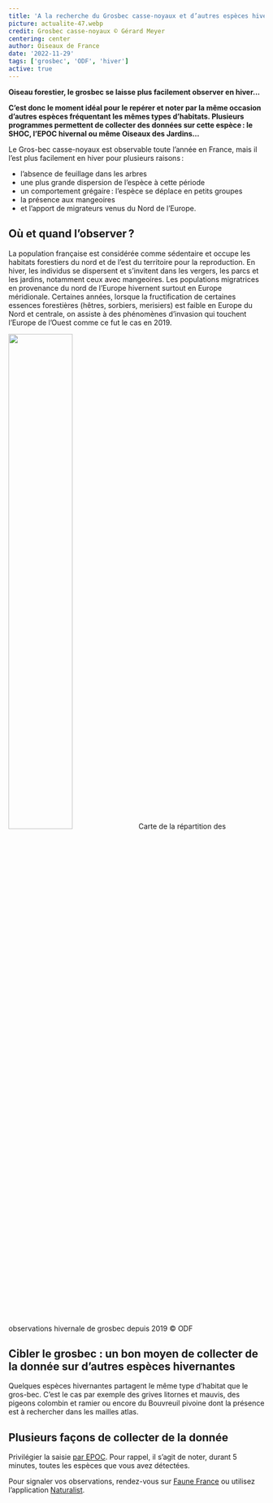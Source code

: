 ```yaml
---
title: 'A la recherche du Grosbec casse-noyaux et d’autres espèces hivernantes'
picture: actualite-47.webp
credit: Grosbec casse-noyaux © Gérard Meyer
centering: center
author: Oiseaux de France
date: '2022-11-29'
tags: ['grosbec', 'ODF', 'hiver']
active: true
---
```


**Oiseau forestier, le grosbec se laisse plus facilement observer en hiver...**

**C’est donc le moment idéal pour le repérer et noter par la même occasion d’autres espèces fréquentant les mêmes types d’habitats. Plusieurs programmes permettent de collecter des données sur cette espèce : le SHOC, l’EPOC hivernal ou même Oiseaux des Jardins…**

Le Gros-bec casse-noyaux est observable toute l’année en France, mais il l’est plus facilement en hiver pour plusieurs raisons :

- l’absence de feuillage dans les arbres
- une plus grande dispersion de l’espèce à cette période
- un comportement grégaire : l’espèce se déplace en petits groupes
- la présence aux mangeoires
- et l’apport de migrateurs venus du Nord de l’Europe.

## Où et quand l’observer ?  

La population française est considérée comme sédentaire et occupe les habitats forestiers du nord et de l’est du territoire pour la reproduction. En hiver, les individus se dispersent et s’invitent dans les vergers, les parcs et les jardins, notamment ceux avec mangeoires. Les populations migratrices en provenance du nord de l’Europe hivernent surtout en Europe méridionale. Certaines années, lorsque la fructification de certaines essences forestières (hêtres, sorbiers, merisiers) est faible en Europe du Nord et centrale, on assiste à des phénomènes d’invasion qui touchent l’Europe de l’Ouest comme ce fut le cas en 2019.

<img class="InformativePagePicture" style="width: 50%" src="/news/actualite-47-carte-gros-bec.webp"/>
<span class="InformativePagePictureLegend">Carte de la répartition des observations hivernale de grosbec depuis 2019 © ODF</span>

## Cibler le grosbec : un bon moyen de collecter de la donnée sur d’autres espèces hivernantes 

Quelques espèces hivernantes partagent le même type d’habitat que le gros-bec. C’est le cas par exemple des grives litornes et mauvis, des pigeons colombin et ramier ou encore du Bouvreuil pivoine dont la présence est à rechercher dans les mailles atlas.

## Plusieurs façons de collecter de la donnée 

Privilégier la saisie [par EPOC](https://www.oiseauxdefrance.org/get-involved/epoc). Pour rappel, il s’agit de noter, durant 5 minutes, toutes les espèces que vous avez détectées.

Pour signaler vos observations, rendez-vous sur [Faune France](https://www.faune-france.org/) ou utilisez l’application [Naturalist](https://www.faune-france.org/index.php?m_id=20047).
